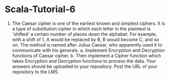 # Scala-Tutorial-6

1. The Caesar cipher is one of the earliest known and simplest ciphers. It is a type of
substitution cipher in which each letter in the plaintext is 'shifted' a certain number of
places down the alphabet. For example, with a shift of 1, A would be replaced by B, B
would become C, and so on. The method is named after Julius Caesar, who apparently
used it to communicate with his generals.
  a. Implement Encryption and Decryption functions of Caesar cipher.
  b. Then implement a Cipher function which takes Encryption and Decryption
functions to process the data.
Your answers should be uploaded to your repository.
Post the URL of your repository to the LMS.
